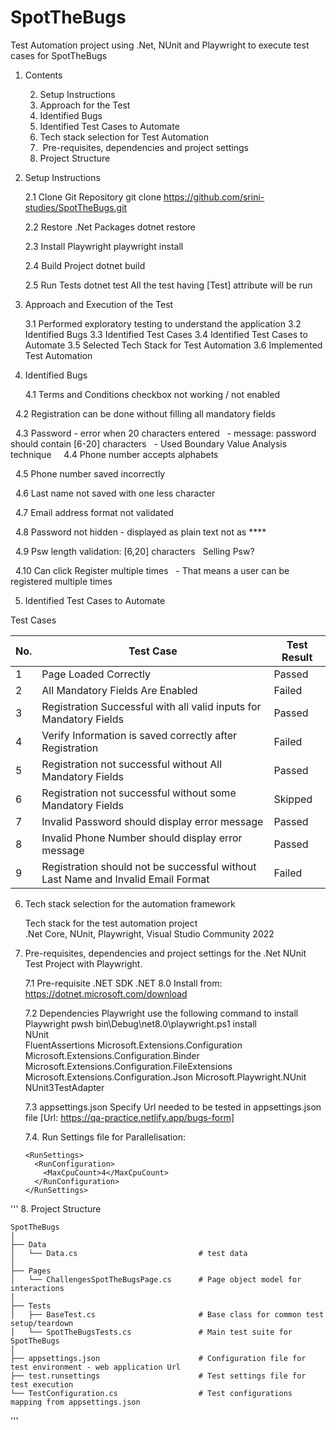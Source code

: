 # SpotTheBugs
Test Automation project using .Net, NUnit and Playwright to execute test cases for SpotTheBugs

1.	Contents

	2.  Setup Instructions
	3.  Approach for the Test
	4.  Identified Bugs
	5.  Identified Test Cases to Automate
	6.  Tech stack selection for Test Automation
	7.  Pre-requisites, dependencies and project settings
	8.  Project Structure

2.  Setup Instructions	
	
	2.1  Clone Git Repository 
	     git clone https://github.com/srini-studies/SpotTheBugs.git

	2.2  Restore .Net Packages
	     dotnet restore

	2.3  Install Playwright
	     playwright install

	2.4  Build Project
	     dotnet build

	2.5  Run Tests
	     dotnet test
		All the test having [Test] attribute will be run

3.  Approach and Execution of the Test

	3.1 Performed exploratory testing to understand the application
	3.2 Identified Bugs
	3.3 Identified Test Cases
	3.4 Identified Test Cases to Automate
	3.5 Selected Tech Stack for Test Automation
	3.6 Implemented Test Automation

4. Identified Bugs

   4.1 Terms and Conditions checkbox not working / not enabled

   4.2 Registration can be done without filling all mandatory fields

   4.3 Password - error when 20 characters entered
 		- message: password should contain [6-20] characters
 		- Used Boundary Value Analysis technique
 
   4.4 Phone number accepts alphabets

   4.5 Phone number saved incorrectly

   4.6 Last name not saved with one less character

   4.7 Email address format not validated

   4.8 Password not hidden - displayed as plain text not as ****

   4.9 Psw length validation: [6,20] characters
 		Selling Psw?

   4.10 Can click Register multiple times
 		- That means a user can be registered multiple times


5. Identified Test Cases to Automate

Test Cases

| No. | Test Case                                                                        | Test Result |
|-----|----------------------------------------------------------------------------------|-------------|
| 1   | Page Loaded Correctly                                                            | Passed      |
| 2   | All Mandatory Fields Are Enabled                                                 | Failed      |
| 3   | Registration Successful with all valid inputs for Mandatory Fields               | Passed      |
| 4   | Verify Information is saved correctly after Registration                         | Failed      |
| 5   | Registration not successful without All Mandatory Fields                         | Passed      |
| 6   | Registration not successful without some Mandatory Fields                        | Skipped     |
| 7   | Invalid Password should display error message                                    | Passed      |
| 8   | Invalid Phone Number should display error message                                | Passed      |
| 9   | Registration should not be successful without Last Name and Invalid Email Format | Failed      |


6. Tech stack selection for the automation framework
		
	Tech stack for the test automation project  
	.Net Core, NUnit, Playwright, Visual Studio Community 2022


7.  Pre-requisites, dependencies and project settings for the .Net NUnit Test Project with Playwright.

	7.1 Pre-requisite
		.NET SDK .NET 8.0
		Install from: https://dotnet.microsoft.com/download

	7.2 Dependencies
		Playwright
			use the following command to install Playwright pwsh bin\Debug\net8.0\playwright.ps1 install	 		
		NUnit   
		FluentAssertions
		Microsoft.Extensions.Configuration
		Microsoft.Extensions.Configuration.Binder
		Microsoft.Extensions.Configuration.FileExtensions   
		Microsoft.Extensions.Configuration.Json
		Microsoft.Playwright.NUnit
		NUnit3TestAdapter

	7.3 appsettings.json
		Specify Url needed to be tested in appsettings.json file
		[Url: https://qa-practice.netlify.app/bugs-form]

	7.4. Run Settings file for Parallelisation:
	
		<RunSettings>
		  <RunConfiguration>
		    <MaxCpuCount>4</MaxCpuCount>
		  </RunConfiguration>
		</RunSettings>

'''
8.  Project Structure

	SpotTheBugs
	│
	├── Data
	│   └── Data.cs                           # test data
	│
	├── Pages
	│   └── ChallengesSpotTheBugsPage.cs      # Page object model for interactions
	│
	├── Tests
	│   ├── BaseTest.cs                       # Base class for common test setup/teardown
	│   └── SpotTheBugsTests.cs               # Main test suite for SpotTheBugs
	│
	├── appsettings.json                      # Configuration file for test environment - web application Url
	├── test.runsettings                      # Test settings file for test execution
	└── TestConfiguration.cs                  # Test configurations mapping from appsettings.json
'''